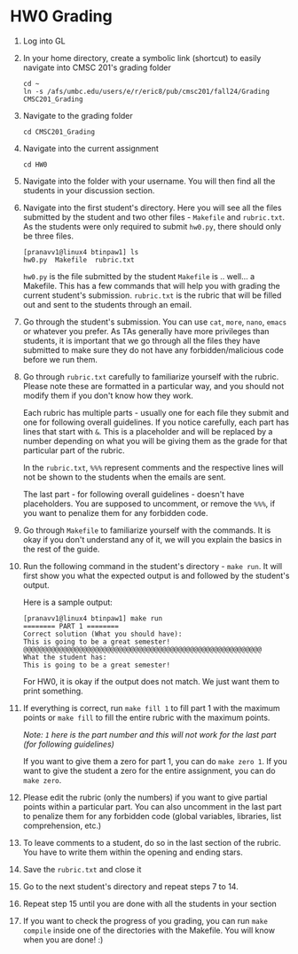 # HW0 Grading
1. Log into GL
2. In your home directory, create a symbolic link (shortcut) to easily navigate into CMSC 201's grading folder
	 ```
	 cd ~
	 ln -s /afs/umbc.edu/users/e/r/eric8/pub/cmsc201/fall24/Grading CMSC201_Grading
	 ```

3. Navigate to the grading folder
	```
	cd CMSC201_Grading
	```
4. Navigate into the current assignment
	```
	cd HW0
	```
5. Navigate into the folder with your username. You will then find all the students in your discussion section.
6. Navigate into the first student's directory. Here you will see all the files submitted by the student and two other files - `Makefile` and `rubric.txt`.  As the students were only required to submit `hw0.py`, there should only be three files. 
	```
	[pranavv1@linux4 btinpaw1] ls
	hw0.py  Makefile  rubric.txt
	```
	`hw0.py` is the file submitted by the student
	`Makefile` is .. well... a Makefile. This has a few commands that will help you with grading the current student's submission.
	`rubric.txt` is the rubric that will be filled out and sent to the students through an email.
7. Go through the student's submission. You can use `cat`, `more`, `nano`, `emacs` or whatever you prefer. As TAs generally have more privileges than students, it is important that we go through all the files they have submitted to make sure they do not have any forbidden/malicious code before we run them.
8. Go through `rubric.txt` carefully to familiarize yourself with the rubric. Please note these are formatted in a particular way, and you should not modify them if you don't know how they work.

	  Each rubric has multiple parts - usually one for each file they submit and one for following overall guidelines. If you notice carefully, each part has lines that start with `&`. This is a placeholder and will be replaced by a number depending on what you will be giving them as the grade for that particular part of the rubric.
	  
	In the `rubric.txt`, `%%%` represent comments and the respective lines will not be shown to the students when the emails are sent. 

	The last part - for following overall guidelines - doesn't have placeholders. You are supposed to uncomment, or remove the  `%%%`, if you want to penalize them for any forbidden code. 
	
9. Go through `Makefile` to familiarize yourself with the commands. It is okay if you don't understand any of it, we will you explain the basics in the rest of the guide.
10. Run the following command in the student's directory -  `make run`. It will first show you what the expected output is and followed by the student's output.

	Here is a sample output:
	```
	[pranavv1@linux4 btinpaw1] make run
	======== PART 1 ========
	Correct solution (What you should have):
	This is going to be a great semester!
	@@@@@@@@@@@@@@@@@@@@@@@@@@@@@@@@@@@@@@@@@@@@@@@@@@@@@@@@@@@@
	What the student has:
	This is going to be a great semester!
	```
	For HW0, it is okay if the output does not match. We just want them to print something.
11. If everything is correct, run `make fill 1` to fill part 1 with the maximum points or `make fill` to fill the entire rubric with the maximum points. 
	
	*Note: `1` here is the part number and this will not work for the last part (for following guidelines)*
	
	If you want to give them a zero for part 1, you can do `make zero 1`. If you want to give the student a zero for the entire assignment, you can do `make zero`.
12. Please edit the rubric (only the numbers) if you want to give partial points within a particular part. You can also uncomment in the last part to penalize them for any forbidden code (global variables, libraries, list comprehension, etc.)
13. To leave comments to a student, do so in the last section of the rubric. You have to write them within the opening and ending stars.
14. Save the `rubric.txt` and close it
15. Go to the next student's directory and repeat steps 7 to 14.
16. Repeat step 15 until you are done with all the students in your section
17. If you want to check the progress of you grading, you can run `make compile` inside one of the directories with the Makefile. You will know when you are done! :)

	


